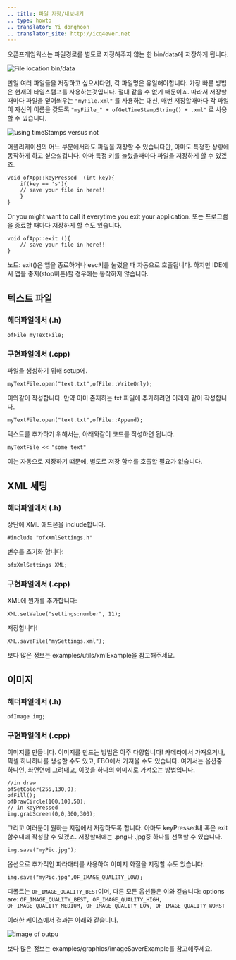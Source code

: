 ```yaml
---
.. title: 파일 저장/내보내기
.. type: howto
.. translator: Yi donghoon
.. translator_site: http://icq4ever.net
---
```


오픈프레임웍스는 파일경로를 별도로 지정해주지 않는 한 bin/data에 저장하게 됩니다.

![File location bin/data](How_to_save_a_file_output_whereTo.png)

만일 여러 파일들을 저장하고 싶으시다면, 각 파일명은 유일해야합니다. 가장 빠른 방법은 현재의 타임스탬프를 사용하는것입니다. 절대 같을 수 없기 때문이죠. 따라서 저장할때마다 파일을 덮어씌우는 ```"myFile.xml"``` 를 사용하는 대신, 매번 저장할때마다 각 파일이 자신의 이름을 갖도록 ```"myFiile_" + ofGetTimeStampString() + .xml"``` 로 사용할 수 있습니다.

![using timeStamps versus not](How_to_save_a_file_usingTimeStamps.png)

어플리케이션의 어느 부분에서라도 파일을 저장할 수 있습니다만, 아마도 특정한 상황에 동작하게 하고 싶으실겁니다. 아마 특정 키를 눌렀을때마다 파일을 저장하게 할 수 있겠죠.

	void ofApp::keyPressed  (int key){
		if(key == 's'){
		// save your file in here!!
		}
	}

Or you might want to call it everytime you exit your application.
또는 프로그램을 종료할 때마다 저장하게 할 수도 있습니다.

	void ofApp::exit (){
		// save your file in here!!
	}

노트: exit()은 앱을 종료하거나 esc키를 눌렀을 때 자동으로 호출됩니다. 하지만 IDE에서 앱을 중지(stop버튼)할 경우에는 동작하지 않습니다.

## 텍스트 파일

### 헤더파일에서 (.h)

```ofFile myTextFile;```

### 구현파일에서 (.cpp)

파일을 생성하기 위해 setup에. 

```myTextFile.open("text.txt",ofFile::WriteOnly);```

이와같이 작성합니다. 만약 이미 존재하는 txt 파일에 추가하려면 아래와 같이 작성합니다.

```myTextFile.open("text.txt",ofFile::Append);```

텍스트를 추가하기 위해서는, 아래와같이 코드를 작성하면 됩니다.

```myTextFile << "some text"```

이는 자동으로 저장하기 떄문에, 별도로 저장 함수를 호출할 필요가 없습니다.

## XML 세팅

### 헤더파일에서 (.h)
	
상단에 XML 애드온을 include합니다.

```#include "ofxXmlSettings.h"```

변수를 초기화 합니다:

```ofxXmlSettings XML;```
	
### 구현파일에서 (.cpp)
	
XML에 뭔가를 추가합니다:

```XML.setValue("settings:number", 11);```

저장합니다!

```XML.saveFile("mySettings.xml");```

보다 많은 정보는 examples/utils/xmlExample을 참고해주세요.

## 이미지

### 헤더파일에서 (.h)

```ofImage img;```

### 구현파일에서 (.cpp)

이미지를 만듭니다. 이미지를 만드는 방법은 아주 다양합니다! 카메라에서 가져오거나, 픽셀 하나하나를 생성할 수도 있고, FBO에서 가져올 수도 있습니다. 여기서는 옵션중 하나인, 화면면에 그려내고, 이것을 하나의 이미지로 가져오는 방법입니다.

	//in draw
	ofSetColor(255,130,0);
    ofFill();
    ofDrawCircle(100,100,50);   
    // in keyPressed
    img.grabScreen(0,0,300,300);

그리고 여러분이 원하는 지점에서 저장하도록 합니다. 아마도 keyPressed내 혹은 exit 함수내에 작성할 수 있겠죠. 저장할때에는 .png나 .jpg중 하나를 선택할 수 있습니다.

```img.save("myPic.jpg");```

옵션으로 추가적인 파라매터를 사용하여 이미지 화질을 지정할 수도 있습니다.

```img.save("myPic.jpg",OF_IMAGE_QUALITY_LOW);```

디폴트는 ```OF_IMAGE_QUALITY_BEST```이며, 다른 모든 옵션들은 이와 같습니다: options are: ```OF_IMAGE_QUALITY_BEST, OF_IMAGE_QUALITY_HIGH, OF_IMAGE_QUALITY_MEDIUM, OF_IMAGE_QUALITY_LOW, OF_IMAGE_QUALITY_WORST```

이러한 케이스에서 결과는 아래와 같습니다.

![image of outpu](How_to_save_a_file_output.jpg)

보다 많은 정보는 examples/graphics/imageSaverExample를 참고해주세요.

